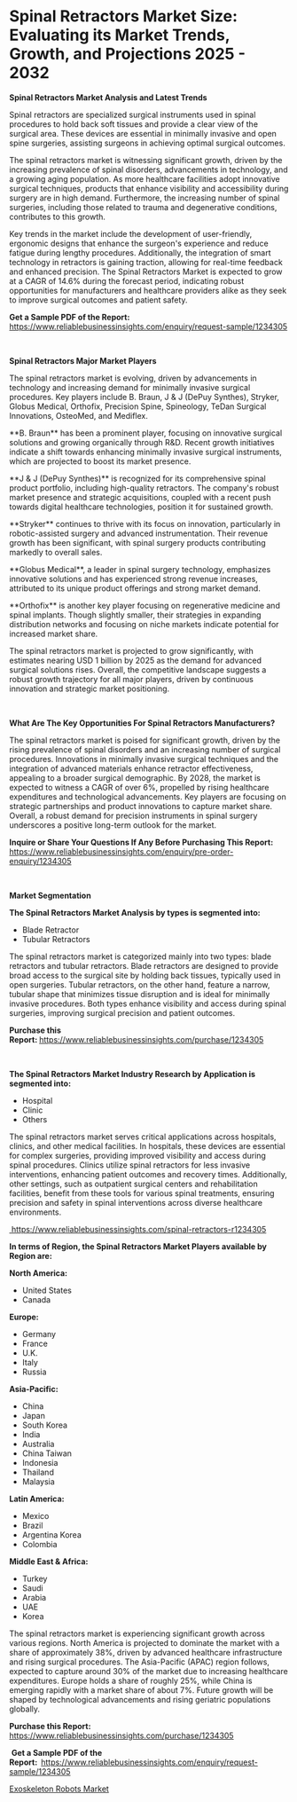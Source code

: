 <p><h1>Spinal Retractors Market Size: Evaluating its Market Trends, Growth, and Projections 2025 - 2032</h1></p><p><strong>Spinal Retractors Market Analysis and Latest Trends</strong></p>
<p><p>Spinal retractors are specialized surgical instruments used in spinal procedures to hold back soft tissues and provide a clear view of the surgical area. These devices are essential in minimally invasive and open spine surgeries, assisting surgeons in achieving optimal surgical outcomes. </p><p>The spinal retractors market is witnessing significant growth, driven by the increasing prevalence of spinal disorders, advancements in technology, and a growing aging population. As more healthcare facilities adopt innovative surgical techniques, products that enhance visibility and accessibility during surgery are in high demand. Furthermore, the increasing number of spinal surgeries, including those related to trauma and degenerative conditions, contributes to this growth.</p><p>Key trends in the market include the development of user-friendly, ergonomic designs that enhance the surgeon's experience and reduce fatigue during lengthy procedures. Additionally, the integration of smart technology in retractors is gaining traction, allowing for real-time feedback and enhanced precision. The Spinal Retractors Market is expected to grow at a CAGR of 14.6% during the forecast period, indicating robust opportunities for manufacturers and healthcare providers alike as they seek to improve surgical outcomes and patient safety.</p></p>
<p><strong>Get a Sample PDF of the Report:&nbsp;</strong> <a href="https://www.reliablebusinessinsights.com/enquiry/request-sample/1234305?utm_campaign=2247&utm_medium=2&utm_source=Github&utm_content=ia&utm_term=03032025&utm_id=spinal-retractors">https://www.reliablebusinessinsights.com/enquiry/request-sample/1234305</a></p>
<p>&nbsp;</p>
<p><strong>Spinal Retractors Major Market Players</strong></p>
<p><p>The spinal retractors market is evolving, driven by advancements in technology and increasing demand for minimally invasive surgical procedures. Key players include B. Braun, J & J (DePuy Synthes), Stryker, Globus Medical, Orthofix, Precision Spine, Spineology, TeDan Surgical Innovations, OsteoMed, and Mediflex. </p><p>**B. Braun** has been a prominent player, focusing on innovative surgical solutions and growing organically through R&D. Recent growth initiatives indicate a shift towards enhancing minimally invasive surgical instruments, which are projected to boost its market presence. </p><p>**J & J (DePuy Synthes)** is recognized for its comprehensive spinal product portfolio, including high-quality retractors. The company's robust market presence and strategic acquisitions, coupled with a recent push towards digital healthcare technologies, position it for sustained growth. </p><p>**Stryker** continues to thrive with its focus on innovation, particularly in robotic-assisted surgery and advanced instrumentation. Their revenue growth has been significant, with spinal surgery products contributing markedly to overall sales. </p><p>**Globus Medical**, a leader in spinal surgery technology, emphasizes innovative solutions and has experienced strong revenue increases, attributed to its unique product offerings and strong market demand.</p><p>**Orthofix** is another key player focusing on regenerative medicine and spinal implants. Though slightly smaller, their strategies in expanding distribution networks and focusing on niche markets indicate potential for increased market share.</p><p>The spinal retractors market is projected to grow significantly, with estimates nearing USD 1 billion by 2025 as the demand for advanced surgical solutions rises. Overall, the competitive landscape suggests a robust growth trajectory for all major players, driven by continuous innovation and strategic market positioning.</p></p>
<p>&nbsp;</p>
<p><strong>What Are The Key Opportunities For Spinal Retractors Manufacturers?</strong></p>
<p><p>The spinal retractors market is poised for significant growth, driven by the rising prevalence of spinal disorders and an increasing number of surgical procedures. Innovations in minimally invasive surgical techniques and the integration of advanced materials enhance retractor effectiveness, appealing to a broader surgical demographic. By 2028, the market is expected to witness a CAGR of over 6%, propelled by rising healthcare expenditures and technological advancements. Key players are focusing on strategic partnerships and product innovations to capture market share. Overall, a robust demand for precision instruments in spinal surgery underscores a positive long-term outlook for the market.</p></p>
<p><strong>Inquire or Share Your Questions If Any Before Purchasing This Report:</strong> <a href="https://www.reliablebusinessinsights.com/enquiry/pre-order-enquiry/1234305?utm_campaign=2247&utm_medium=2&utm_source=Github&utm_content=ia&utm_term=03032025&utm_id=spinal-retractors">https://www.reliablebusinessinsights.com/enquiry/pre-order-enquiry/1234305</a></p>
<p>&nbsp;</p>
<p><strong>Market Segmentation</strong></p>
<p><strong>The Spinal Retractors Market Analysis by types is segmented into:</strong></p>
<p><ul><li>Blade Retractor</li><li>Tubular Retractors</li></ul></p>
<p><p>The spinal retractors market is categorized mainly into two types: blade retractors and tubular retractors. Blade retractors are designed to provide broad access to the surgical site by holding back tissues, typically used in open surgeries. Tubular retractors, on the other hand, feature a narrow, tubular shape that minimizes tissue disruption and is ideal for minimally invasive procedures. Both types enhance visibility and access during spinal surgeries, improving surgical precision and patient outcomes.</p></p>
<p><strong>Purchase this Report:&nbsp;</strong><a href="https://www.reliablebusinessinsights.com/purchase/1234305?utm_campaign=2247&utm_medium=2&utm_source=Github&utm_content=ia&utm_term=03032025&utm_id=spinal-retractors">https://www.reliablebusinessinsights.com/purchase/1234305</a></p>
<p>&nbsp;</p>
<p><strong>The Spinal Retractors Market Industry Research by Application is segmented into:</strong></p>
<p><ul><li>Hospital</li><li>Clinic</li><li>Others</li></ul></p>
<p><p>The spinal retractors market serves critical applications across hospitals, clinics, and other medical facilities. In hospitals, these devices are essential for complex surgeries, providing improved visibility and access during spinal procedures. Clinics utilize spinal retractors for less invasive interventions, enhancing patient outcomes and recovery times. Additionally, other settings, such as outpatient surgical centers and rehabilitation facilities, benefit from these tools for various spinal treatments, ensuring precision and safety in spinal interventions across diverse healthcare environments.</p></p>
<p><a href="https://www.reliablebusinessinsights.com/spinal-retractors-r1234305?utm_campaign=2247&utm_medium=2&utm_source=Github&utm_content=ia&utm_term=03032025&utm_id=spinal-retractors">&nbsp;https://www.reliablebusinessinsights.com/spinal-retractors-r1234305</a></p>
<p><strong>In terms of Region, the Spinal Retractors Market Players available by Region are:</strong></p>
<p>
    <p> <strong> North America: </strong>
        <ul>
            <li>United States</li>
            <li>Canada</li>
        </ul>
        </p> 
    <p> <strong> Europe: </strong>
        <ul>
            <li>Germany</li>
            <li>France</li>
            <li>U.K.</li>
            <li>Italy</li>
            <li>Russia</li>
        </ul>
        </p> 
    <p> <strong> Asia-Pacific: </strong>
        <ul>
            <li>China</li>
            <li>Japan</li>
            <li>South Korea</li>
            <li>India</li>
            <li>Australia</li>
            <li>China Taiwan</li>
            <li>Indonesia</li>
            <li>Thailand</li>
            <li>Malaysia</li>
        </ul>
        </p> 
    <p> <strong> Latin America: </strong>
        <ul>
            <li>Mexico</li>
            <li>Brazil</li>
            <li>Argentina Korea</li>
            <li>Colombia</li>
        </ul>
        </p> 
    <p> <strong> Middle East & Africa: </strong>
        <ul>
            <li>Turkey</li>
            <li>Saudi</li>
            <li>Arabia</li>
            <li>UAE</li>
            <li>Korea</li>
        </ul>
    </p>
    </p>
<p><p>The spinal retractors market is experiencing significant growth across various regions. North America is projected to dominate the market with a share of approximately 38%, driven by advanced healthcare infrastructure and rising surgical procedures. The Asia-Pacific (APAC) region follows, expected to capture around 30% of the market due to increasing healthcare expenditures. Europe holds a share of roughly 25%, while China is emerging rapidly with a market share of about 7%. Future growth will be shaped by technological advancements and rising geriatric populations globally.</p></p>
<p><strong>Purchase this Report: </strong><a href="https://www.reliablebusinessinsights.com/purchase/1234305?utm_campaign=2247&utm_medium=2&utm_source=Github&utm_content=ia&utm_term=03032025&utm_id=spinal-retractors">https://www.reliablebusinessinsights.com/purchase/1234305</a></p>
<p>&nbsp;<strong>Get a Sample PDF of the Report:&nbsp;&nbsp;</strong><a href="https://www.reliablebusinessinsights.com/enquiry/request-sample/1234305?utm_campaign=2247&utm_medium=2&utm_source=Github&utm_content=ia&utm_term=03032025&utm_id=spinal-retractors">https://www.reliablebusinessinsights.com/enquiry/request-sample/1234305</a></p>
<p><strong></strong></p>
<p><p><a href="https://github.com/okornevonywx/Market-Research-Report-List-1/blob/main/exoskeleton-robots-market.md?utm_campaign=2247&utm_medium=2&utm_source=Github&utm_content=ia&utm_term=03032025&utm_id=spinal-retractors">Exoskeleton Robots Market</a></p></p>